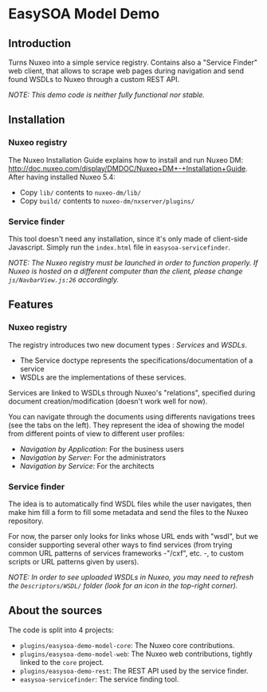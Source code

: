 # EasySOA Model Demo

## Introduction

Turns Nuxeo into a simple service registry. Contains also a "Service Finder" web client, that allows to scrape web pages during navigation and send found WSDLs to Nuxeo through a custom REST API.

*NOTE: This demo code is neither fully functional nor stable.*

## Installation

### Nuxeo registry

The Nuxeo Installation Guide explains how to install and run Nuxeo DM: <http://doc.nuxeo.com/display/DMDOC/Nuxeo+DM+-+Installation+Guide>. After having installed Nuxeo 5.4:

 * Copy `lib/` contents to `nuxeo-dm/lib/`
 * Copy `build/` contents to `nuxeo-dm/nxserver/plugins/`

### Service finder

This tool doesn't need any installation, since it's only made of client-side Javascript. Simply run the `index.html` file in `easysoa-servicefinder`.

*NOTE: The Nuxeo registry must be launched in order to function properly. If Nuxeo is hosted on a different computer than the client, please change `js/NavbarView.js:26` accordingly.*

## Features

### Nuxeo registry

The registry introduces two new document types : *Services* and *WSDLs*. 

 * The Service doctype represents the specifications/documentation of a service
 * WSDLs are the implementations of these services.

Services are linked to WSDLs through Nuxeo's "relations", specified during document creation/modification (doesn't work well for now).

You can navigate through the documents using differents navigations trees (see the tabs on the left). They represent the idea of showing the model from different points of view to different user profiles:

 * *Navigation by Application*: For the business users
 * *Navigation by Server*: For the administrators
 * *Navigation by Service*: For the architects

### Service finder

The idea is to automatically find WSDL files while the user navigates, then make him fill a form to fill some metadata and send the files to the Nuxeo repository.

For now, the parser only looks for links whose URL ends with "wsdl", but we consider supporting several other ways to find services (from trying common URL patterns of services frameworks -"/cxf", etc. -, to custom scripts or URL patterns given by users).

*NOTE: In order to see uploaded WSDLs in Nuxeo, you may need to refresh the `Descriptors/WSDL/` folder (look for an icon in the top-right corner).*

## About the sources

The code is split into 4 projects:

 * `plugins/easysoa-demo-model-core`: The Nuxeo core contributions.
 * `plugins/easysoa-demo-model-web`: The Nuxeo web contributions, tightly linked to the `core` project.
 * `plugins/easysoa-demo-rest`: The REST API used by the service finder.
 * `easysoa-servicefinder`: The service finding tool.
